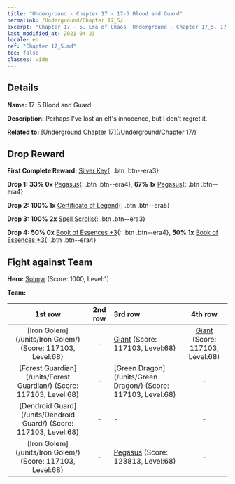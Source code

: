 ```yaml
---
title: "Underground - Chapter 17 - 17-5 Blood and Guard"
permalink: /Underground/Chapter 17_5/
excerpt: "Chapter 17 - 5. Era of Chaos  Underground - Chapter 17_5. 17-5 Blood and Guard"
last_modified_at: 2021-04-23
locale: en
ref: "Chapter 17_5.md"
toc: false
classes: wide
---
```


## Details

 **Name:** 17-5 Blood and Guard

 **Description:** Perhaps I've lost an elf's innocence, but I don't regret it. 

 **Related to:** [Underground Chapter 17](/Underground/Chapter 17/)

## Drop Reward

 **First Complete Reward:** [Silver Key](/Items/con_693/){: .btn .btn--era3}

 **Drop 1:** **33% 0x** [Pegasus](/Items/unt_202/){: .btn .btn--era4}, **67% 1x** [Pegasus](/Items/unt_202/){: .btn .btn--era4}

 **Drop 2:** **100% 1x** [Certificate of Legend](/Items/mat_67/){: .btn .btn--era5}

 **Drop 3:** **100% 2x** [Spell Scrolls](/Items/con_694/){: .btn .btn--era3}

 **Drop 4:** **50% 0x** [Book of Essences +3](/Items/mat_60/){: .btn .btn--era4}, **50% 1x** [Book of Essences +3](/Items/mat_60/){: .btn .btn--era4}


## Fight against Team
 **Hero:** [Solmyr](/heroes/Solmyr/) (Score: 1000, Level:1)

 **Team:**


  | 1st row | 2nd row | 3rd row | 4th row |
  |:----:|:----:|:----|:----:|
  | [Iron Golem](/units/Iron Golem/) (Score: 117103, Level:68)  | - | [Giant](/units/Giant/) (Score: 117103, Level:68)  | [Giant](/units/Giant/) (Score: 117103, Level:68)  |
  | [Forest Guardian](/units/Forest Guardian/) (Score: 117103, Level:68)  | - | [Green Dragon](/units/Green Dragon/) (Score: 117103, Level:68)  | - |
  | [Dendroid Guard](/units/Dendroid Guard/) (Score: 117103, Level:68)  | - | - | - |
  | [Iron Golem](/units/Iron Golem/) (Score: 117103, Level:68)  | - | [Pegasus](/units/Pegasus/) (Score: 123813, Level:68)  | - |


